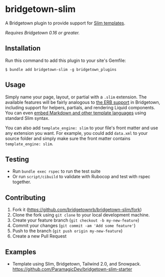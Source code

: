 # bridgetown-slim

A Bridgetown plugin to provide support for [Slim templates](http://slim-lang.com).

_Requires Bridgetown 0.16 or greater._

## Installation

Run this command to add this plugin to your site's Gemfile:

```shell
$ bundle add bridgetown-slim -g bridgetown_plugins
```

## Usage

Simply name your page, layout, or partial with a `.slim` extension. The available features will be fairly analogous to [the ERB support](https://www.bridgetownrb.com/docs/erb-and-beyond#haml-and-slim) in Bridgetown, including support for helpers, partials, and rendering Liquid components. You can even [embed Markdown and other template languages](https://github.com/slim-template/slim#embedded-engines-markdown-) using standard Slim syntax.

You can also add `template_engine: slim` to your file's front matter and use any extension you want. For example, you could add `data.xml` to your source folder and simply make sure the front matter contains `template_engine: slim`.

## Testing

* Run `bundle exec rspec` to run the test suite
* Or run `script/cibuild` to validate with Rubocop and test with rspec together.

## Contributing

1. Fork it (https://github.com/bridgetownrb/bridgetown-slim/fork)
2. Clone the fork using `git clone` to your local development machine.
3. Create your feature branch (`git checkout -b my-new-feature`)
4. Commit your changes (`git commit -am 'Add some feature'`)
5. Push to the branch (`git push origin my-new-feature`)
6. Create a new Pull Request


## Examples

- Template using Slim, Bridgetown, Tailwind 2.0, and Snowpack. https://github.com/ParamagicDev/bridgetown-slim-starter
